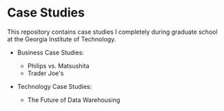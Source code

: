 # Case Studies

This repository contains case studies I completely during graduate school at the Georgia Institute of Technology.

- Business Case Studies:
    - Philips vs. Matsushita
    - Trader Joe's

- Technology Case Studies:
    - The Future of Data Warehousing
